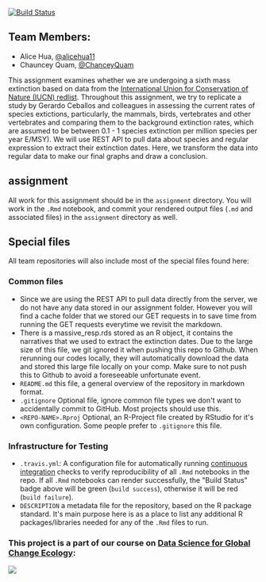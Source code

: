 
[![Build Status](https://travis-ci.com/espm-157/extinction-extinction-quam-hua.svg?token=7gSxV1VqqHz7TUXHHWGp&branch=master)](https://travis-ci.com/espm-157/extinction-extinction-quam-hua)

## Team Members:

- Alice Hua, [@alicehua11](https://github.com/alicehua11)
- Chauncey Quam, [@ChanceyQuam](https://github.com/ChaunceyQuam)

This assignment examines whether we are undergoing a sixth mass extinction based on data from the [International Union for Conservation of Nature (IUCN) redlist](https://www.iucnredlist.org/). 
Throughout this assignment, we try to replicate a study by Gerardo Ceballos and colleagues in assessing the current rates of species extictions, particularly, the mammals, birds, vertebrates and other vertebrates and comparing them to the background extinction rates, which are assumed to be between 0.1 - 1 species extinction per million species per year E/MSY).
We will use REST API to pull data about species and regular expression to extract their extinction dates. Here, we transform the data into regular data to make our final graphs and draw a conclusion.

## assignment

All work for this assignment should be in the `assignment` directory.  You will work in the `.Rmd` notebook, and commit your rendered output files (`.md` and associated files) in the `assignment` directory as well.

## Special files

All team repositories will also include most of the special files found here:

### Common files
- Since we are using the REST API to pull data directly from the server, we do not have any data stored in our assignment folder. However you will find a cache folder that we stored our GET requests in to save time from running the GET requests everytime we revisit the markdown.
- There is a massive_resp.rds stored as an R object, it contains the narratives that we used to extract the extinction dates. Due to the large size of this file, we git ignored it when pushing this repo to Github. When rerunning our codes locally, they will automatically download the data and stored this large file locally on your comp. Make sure to not push this to Github to avoid a foreseeable unfortunate event.
- `README.md` this file, a general overview of the repository in markdown format.  
- `.gitignore` Optional file, ignore common file types we don't want to accidentally commit to GitHub. Most projects should use this. 
- `<REPO-NAME>.Rproj` Optional, an R-Project file created by RStudio for it's own configuration.  Some people prefer to `.gitignore` this file.


### Infrastructure for Testing

- `.travis.yml`: A configuration file for automatically running [continuous integration](https://travis-ci.com) checks to verify reproducibility of all `.Rmd` notebooks in the repo.  If all `.Rmd` notebooks can render successfully, the "Build Status" badge above will be green (`build success`), otherwise it will be red (`build failure`).  
- `DESCRIPTION` a metadata file for the repository, based on the R package standard. It's main purpose here is as a place to list any additional R packages/libraries needed for any of the `.Rmd` files to run.

### This project is a part of our course on [Data Science for Global Change Ecology](https://espm-157.carlboettiger.info/):
[![](spatial/images/classpic.JPG)](https://espm-157.carlboettiger.info/)




